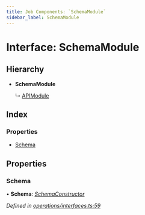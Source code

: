 ```yaml
---
title: Job Components: `SchemaModule`
sidebar_label: SchemaModule
---
```


# Interface: SchemaModule

## Hierarchy

* **SchemaModule**

  ↳ [APIModule](apimodule.md)

## Index

### Properties

* [Schema](schemamodule.md#schema)

## Properties

###  Schema

• **Schema**: *[SchemaConstructor](../overview.md#schemaconstructor)*

*Defined in [operations/interfaces.ts:59](https://github.com/terascope/teraslice/blob/d8feecc03/packages/job-components/src/operations/interfaces.ts#L59)*

